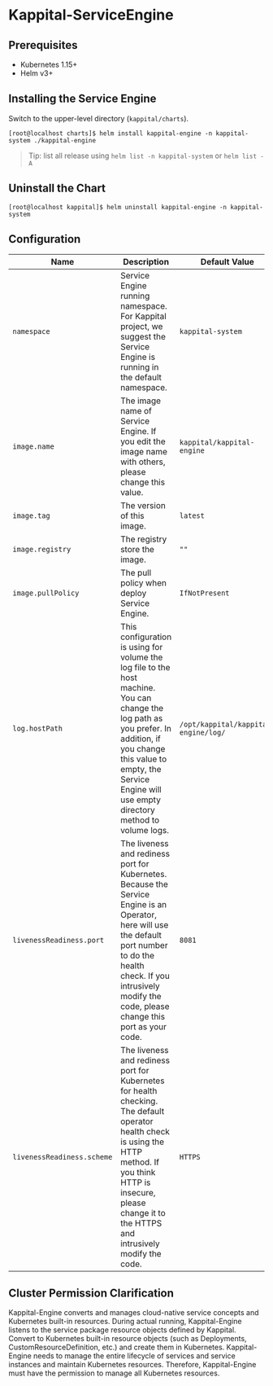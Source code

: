 # Kappital-ServiceEngine

## Prerequisites
- Kubernetes 1.15+
- Helm v3+

## Installing the Service Engine

Switch to the upper-level directory (`kappital/charts`).
```shell
[root@localhost charts]$ helm install kappital-engine -n kappital-system ./kappital-engine
```

> Tip: list all release using `helm list -n kappital-system` or `helm list -A`

## Uninstall the Chart

```shell
[root@localhost kappital]$ helm uninstall kappital-engine -n kappital-system
```

## Configuration

| Name                       | Description                                                  | Default Value            |
| -------------------------- | ------------------------------------------------------------ |--------------------------|
| `namespace`                | Service Engine running namespace. For Kappital project, we suggest the Service Engine is running in the default namespace. | `kappital-system`        |
| `image.name`               | The image name of Service Engine. If you edit the image name with others, please change this value. | `kappital/kappital-engine` |
| `image.tag`                | The version of this image.                                   | `latest`                 |
| `image.registry`           | The registry store the image.                                | `""`                       |
| `image.pullPolicy`         | The pull policy when deploy Service Engine.                  | `IfNotPresent`           |
| `log.hostPath`             | This configuration is using for volume the log file to the host machine. You can change the log path as you prefer. In addition, if you change this value to empty, the Service Engine will use empty directory method to volume logs. | `/opt/kappital/kappital-engine/log/` |
| `livenessReadiness.port`   | The liveness and rediness port for Kubernetes. Because the Service Engine is an Operator, here will use the default port number to do the health check. If you intrusively modify the code, please change this port as your code. | `8081`                   |
| `livenessReadiness.scheme` | The liveness and rediness port for Kubernetes for health checking. The default operator health check is using the HTTP method. If you think HTTP is insecure, please change it to the HTTPS and intrusively modify the code. | `HTTPS`                  |

## Cluster Permission Clarification

Kappital-Engine converts and manages cloud-native service concepts and Kubernetes built-in resources. During actual running, Kappital-Engine listens to the service package resource objects defined by Kappital. Convert to Kubernetes built-in resource objects (such as Deployments, CustomResourceDefinition, etc.) and create them in Kubernetes. Kappital-Engine needs to manage the entire lifecycle of services and service instances and maintain Kubernetes resources. Therefore, Kappital-Engine must have the permission to manage all Kubernetes resources.
